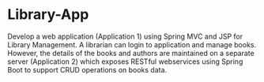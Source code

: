 # Library-App
 Develop a web application (Application 1) using Spring MVC and JSP for Library Management. A librarian can login to application and manage books. However, the details of the books and authors are maintained on a separate server (Application 2) which exposes RESTful webservices using Spring Boot to support CRUD operations on books data.
